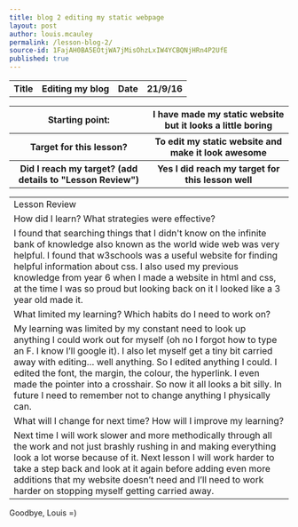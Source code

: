 ```yaml
---
title: blog 2 editing my static webpage
layout: post
author: louis.mcauley
permalink: /lesson-blog-2/
source-id: 1FajAH0BA5EOtjWA7jMisOhzLxIW4YCBQNjHRn4P2UfE
published: true
---
```

<table>
  <tr>
    <th>Title</th>
    <th>Editing my blog</th>
    <th>Date</th>
    <th>21/9/16</th>
  </tr>
</table>


<table>
  <tr>
    <th>Starting point:</th>
    <th>I have made my static website but it looks a little boring</th>
  </tr>
  <tr>
    <th>Target for this lesson?</th>
    <th>To edit my static website and make it look awesome</th>
  </tr>
  <tr>
    <th>Did I reach my target? 
(add details to "Lesson Review")</th>
    <th> Yes I did reach my target for this lesson well</th>
  </tr>
</table>


<table>
  <tr>
    <td>Lesson Review</td>
  </tr>
  <tr>
    <td>How did I learn? What strategies were effective? </td>
  </tr>
  <tr>
    <td>I found that searching things that I didn't know on the infinite bank of knowledge also known as the world wide web was very helpful. I found that w3schools was a useful website for finding helpful information about css. I also used my previous knowledge from year 6 when I made a website in html and css, at the time I was so proud but looking back on it I looked like a 3 year old made it.</td>
  </tr>
  <tr>
    <td>What limited my learning? Which habits do I need to work on? </td>
  </tr>
  <tr>
    <td>My learning was limited by my constant need to look up anything I could work out for myself (oh no I forgot how to type an F. I know I’ll google it). I also let myself get a tiny bit carried away with editing… well anything. So I edited anything I could. I edited the font, the margin, the colour, the hyperlink. I even made the pointer into a crosshair. So now it all looks a bit silly. In future I need to remember not to change anything I physically can.</td>
  </tr>
  <tr>
    <td>What will I change for next time? How will I improve my learning?</td>
  </tr>
  <tr>
    <td>Next time I will work slower and more methodically through all the work and not just brashly rushing in and making everything look a lot worse because of it. Next lesson I will work harder to take a step back and look at it again before adding even more additions that my website doesn’t need and I’ll need to work harder on stopping myself getting carried away. </td>
  </tr>
</table>


Goodbye, Louis =)  

